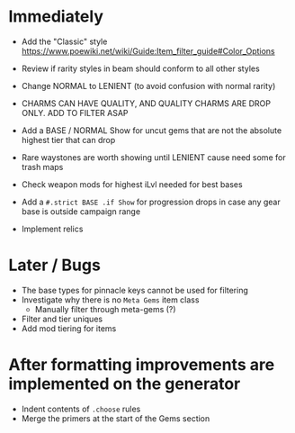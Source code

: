 # Immediately

* Add the "Classic" style
    https://www.poewiki.net/wiki/Guide:Item_filter_guide#Color_Options

* Review if rarity styles in beam should conform to all other styles
* Change NORMAL to LENIENT (to avoid confusion with normal rarity)
* CHARMS CAN HAVE QUALITY, AND QUALITY CHARMS ARE DROP ONLY. ADD TO FILTER ASAP
* Add a BASE / NORMAL Show for uncut gems that are not the absolute highest tier that can drop
* Rare waystones are worth showing until LENIENT cause need some for trash maps
* Check weapon mods for highest iLvl needed for best bases
* Add a `#.strict BASE .if Show` for progression drops in case any gear base is outside campaign range
* Implement relics

# Later / Bugs
* The base types for pinnacle keys cannot be used for filtering
* Investigate why there is no `Meta Gems` item class
    * Manually filter through meta-gems (?)
* Filter and tier uniques
* Add mod tiering for items

# After formatting improvements are implemented on the generator
* Indent contents of `.choose` rules
* Merge the primers at the start of the Gems section